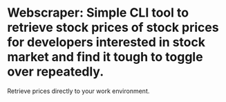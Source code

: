 # Webscraper: Simple CLI tool to retrieve stock prices of stock prices for developers interested in stock market and find it tough to toggle over repeatedly.
 Retrieve prices directly to your work environment.
